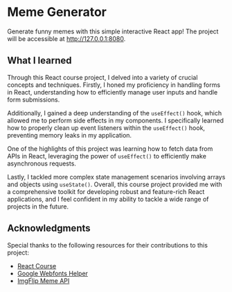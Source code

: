 # Meme Generator

Generate funny memes with this simple interactive React app!
The project will be accessible at http://127.0.0.1:8080.

## What I learned

Through this React course project, I delved into a variety of crucial concepts
and techniques. Firstly, I honed my proficiency in handling forms in React,
understanding how to efficiently manage user inputs and handle form submissions.

Additionally, I gained a deep understanding of the `useEffect()` hook, which
allowed me to perform side effects in my components. I specifically learned how
to properly clean up event listeners within the `useEffect()` hook, preventing
memory leaks in my application.

One of the highlights of this project was learning how to fetch data from APIs
in React, leveraging the power of `useEffect()` to efficiently make asynchronous
requests.

Lastly, I tackled more complex state management scenarios involving arrays and
objects using `useState()`. Overall, this course project provided me with a
comprehensive toolkit for developing robust and feature-rich React applications,
and I feel confident in my ability to tackle a wide range of projects in the
future.

## Acknowledgments

Special thanks to the following resources for their contributions to this
project:

- [React Course](https://www.youtube.com/watch?v=bMknfKXIFA8)
- [Google Webfonts Helper](https://gwfh.mranftl.com/fonts)
- [ImgFlip Meme API](https://imgflip.com/api)
